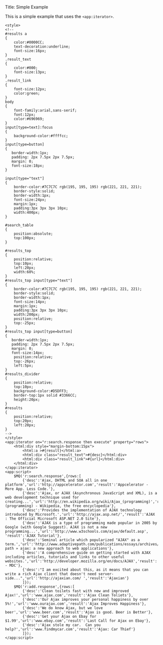 Title: Simple Example

This is a simple example that uses the `<app:iterator>`.
	
	<style>
	<!--
	#results a
	{
		color:#0000CC;
		text-decoration:underline;
		font-size:16px;
	}
	.result_text
	{
		color:#000;
		font-size:13px;
	}
	.result_link
	{
		font-size:12px;
		color:green;
	}
	body
	{
		font-family:arial,sans-serif;
		font:12px;
		color:#696969;
	}
	input[type=text]:focus
	{
		background-color:#ffffcc;
	}
	input[type=button]
	{
	   border-width:1px;
	   padding: 2px 7.5px 2px 7.5px;
	   margin: 0;
	   font-size:18px;
	}

	input[type="text"] 
	{
		border-color:#7C7C7C rgb(195, 195, 195) rgb(221, 221, 221);
		border-style:solid;
		border-width:1px;
		font-size:24px;
		margin:1px;
		padding:3px 3px 3px 10px;
		width:400px;
	}

	#search_table
	{
		position:absolute;
		top:100px;
	}

	#results_top
	{
		position:relative;
		top:10px;
		left:20px;
		width:60%;
	}
	#results_top input[type="text"] 
	{
		border-color:#7C7C7C rgb(195, 195, 195) rgb(221, 221, 221);
		border-style:solid;
		border-width:1px;
		font-size:14px;
		margin:1px;
		padding:3px 3px 3px 10px;
		width:200px;
		position:relative;
		top:-25px;
	}
	#results_top input[type=button]
	{
	   border-width:1px;
	   padding: 2px 7.5px 2px 7.5px;
	   margin: 0;
	   font-size:14px;
		position:relative;
		top:-26px;
		left:5px;
	}
	#results_divider
	{
		position:relative;
		top:10px;
		background-color:#D5DFF3;
		border-top:1px solid #3366CC;
		height:20px;
	}
	#results
	{
		position:relative;
		top:20px;
		left:20px;
	}
	-->
	</style>
	<app:iterator on="r:search.response then execute" property="rows">
		<html:div style="margin-bottom:15px">
			<html:a >#{result}</html:a>
			<html:div class="result_text">#{desc}</html:div>
			<html:div class="result_link">#{url}</html:div>
		</html:div>
	</app:iterator>
	<app:script>
		$MQ('r:search.response',{rows:[
			{'desc':'Ajax, DHTML and SOA all in one platform','url':'http://appcelerator.com','result':'Appcelerator - More App. Less Code.'},
			{'desc':'Ajax, or AJAX (Asynchronous JavaScript and XML), is a web development technique used for creating...','url':'http://en.wikipedia.org/wiki/Ajax_(programming)','result':'Ajax (programming) - Wikipedia, the free encyclopedia'},
			{'desc':'Provides the implementation of AJAX technology introduced by Microsoft.','url':'http://ajax.asp.net/','result':'AJAX : The Official Microsoft ASP.NET 2.0 Site'},
			{'desc':'AJAX is a type of programming made popular in 2005 by Google (with Google Suggest). AJAX is not a new programming...','url':'http://www.w3schools.com/ajax/default.asp', 'result':'AJAX Tutorial'},
			{'desc':'Seminal article which popularized "AJAX" as a term.','url':'http://www.adaptivepath.com/publications/essays/archives/000385.php','result':'adaptive path » ajax: a new approach to web applications'},
			{'desc':'A comprehensive guide on getting started with AJAX including articles, tutorials and links to other useful websites.','url':'http://developer.mozilla.org/en/docs/AJAX','result':'AJAX - MDC'},
			{'desc':"I am excited about this, as it means that you can write a rich Ajax client that doesn't need server-side...",'url':'http://ajaxian.com/ ','result':'Ajaxian'}
			]});
		$MQ('r:add.response',{rows:[
			{'desc':'Clean toilets fast with new and improved Ajax!','url':'www.ajax.com','result':'Ajax Clean Toliets'},
			{'desc':'Our Ajax improves your personal happiness by over 5%!','url':'www.ourajax.com','result':'Ajax Improves Happiness'},
			{'desc':'We do know Ajax, but we love beer','url':'www.beer.com','result':'Ajax is good. Beer is Better'},
			{'desc':'Get your Ajax on Ebay for $1.99','url':'www.ebay.com','result':'Last Call for Ajax on Ebay'},
			{'desc':'Ajax stole my car.  Can you help?','url':'www.findmycar.com','result':'Ajax: Car Thief'}
			]});
	</app:script>
	